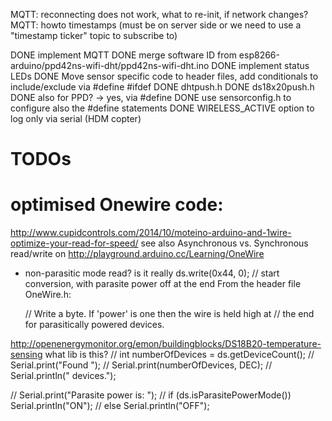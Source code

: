 MQTT: reconnecting does not work, what to re-init, if network changes?
MQTT: howto timestamps (must be on server side or we need to use a "timestamp ticker" topic to subscribe to)

DONE implement MQTT
DONE merge software ID from esp8266-arduino/ppd42ns-wifi-dht/ppd42ns-wifi-dht.ino
DONE implement status LEDs
DONE Move sensor specific code to header files, add conditionals to include/exclude via #define #ifdef 
DONE dhtpush.h
DONE ds18x20push.h
DONE also for PPD? -> yes, via #define
DONE use sensorconfig.h to configure also the #define statements
DONE WIRELESS_ACTIVE option to log only via serial (HDM copter)

# TODOs

# optimised Onewire code: 
http://www.cupidcontrols.com/2014/10/moteino-arduino-and-1wire-optimize-your-read-for-speed/
see also Asynchronous vs. Synchronous read/write on
http://playground.arduino.cc/Learning/OneWire

* non-parasitic mode read? is it really
ds.write(0x44, 0);        // start conversion, with parasite power off at the end
From the header file OneWire.h:
    
    // Write a byte. If 'power' is one then the wire is held high at
    // the end for parasitically powered devices.
    
http://openenergymonitor.org/emon/buildingblocks/DS18B20-temperature-sensing
what lib is this?
//  int numberOfDevices = ds.getDeviceCount();
//  Serial.print("Found ");
//  Serial.print(numberOfDevices, DEC);
//  Serial.println(" devices.");

//  Serial.print("Parasite power is: "); 
//  if (ds.isParasitePowerMode()) Serial.println("ON");
//  else Serial.println("OFF");

